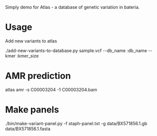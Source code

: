 Simply demo for Atlas - a database of genetic variation in bateria.  

# Usage

Add new variants to atlas

./add-new-variants-to-database.py sample.vcf --db_name :db_name --kmer :kmer_size

# AMR prediction

atlas amr -s C00003204 -1 C00003204.bam

# Make panels

./bin/make-variant-panel.py -f staph-panel.txt -g data/BX571856.1.gb data/BX571856.1.fasta




